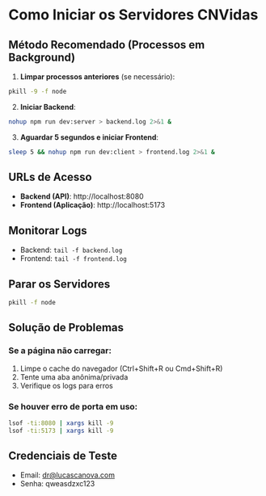 # Como Iniciar os Servidores CNVidas

## Método Recomendado (Processos em Background)

1. **Limpar processos anteriores** (se necessário):
```bash
pkill -9 -f node
```

2. **Iniciar Backend**:
```bash
nohup npm run dev:server > backend.log 2>&1 &
```

3. **Aguardar 5 segundos e iniciar Frontend**:
```bash
sleep 5 && nohup npm run dev:client > frontend.log 2>&1 &
```

## URLs de Acesso

- **Backend (API)**: http://localhost:8080
- **Frontend (Aplicação)**: http://localhost:5173

## Monitorar Logs

- Backend: `tail -f backend.log`
- Frontend: `tail -f frontend.log`

## Parar os Servidores

```bash
pkill -f node
```

## Solução de Problemas

### Se a página não carregar:
1. Limpe o cache do navegador (Ctrl+Shift+R ou Cmd+Shift+R)
2. Tente uma aba anônima/privada
3. Verifique os logs para erros

### Se houver erro de porta em uso:
```bash
lsof -ti:8080 | xargs kill -9
lsof -ti:5173 | xargs kill -9
```

## Credenciais de Teste
- Email: dr@lucascanova.com
- Senha: qweasdzxc123